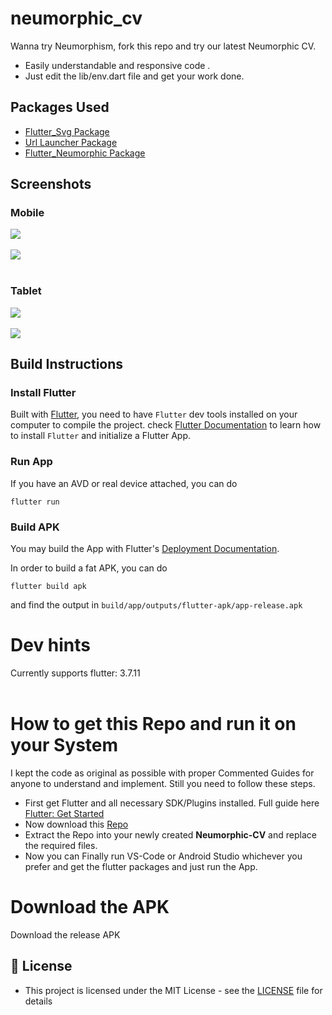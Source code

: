 # neumorphic_cv


Wanna try Neumorphism, fork this repo and try our latest Neumorphic CV.
* Easily understandable and responsive code . 
* Just edit the lib/env.dart file and get your work done.



## Packages Used

- [Flutter_Svg Package](https://pub.dev/packages/flutter_svg)
- [Url Launcher Package](https://github.com/jinosh05/url_launcher)
- [Flutter_Neumorphic Package](https://github.com/jinosh05/Flutter-Neumorphic)
 

## Screenshots

### Mobile<br/> 
![](screenshots/mobile_land.png)
<br/>
<br/>
![](screenshots/mobile_portrait.png)<br/>
<br/>
### Tablet<br/> 
![](screenshots/tab_portrait.png)
<br/>
<br/>
![](screenshots/tab_landscape.png)

## Build Instructions

### Install Flutter

Built with [Flutter](https://flutter.dev/), you need to have `Flutter` dev tools
installed on your computer to compile the project. check [Flutter Documentation](https://flutter.dev/docs)
 to learn how to install `Flutter` and initialize a Flutter App.
 
  
### Run App

If you have an AVD or real device attached, you can do

```
flutter run 
```

### Build APK
 

You may build the App with Flutter's [Deployment Documentation](https://flutter.dev/docs).

In order to build a fat APK, you can do 
```
flutter build apk
```
and find the output in `build/app/outputs/flutter-apk/app-release.apk`




# Dev hints

Currently supports flutter: 3.7.11
<br><br>
  
# How to get this Repo and run it on your System

I kept the code as original as possible with proper Commented Guides for anyone to understand and implement. Still you need to follow these steps.
  - First get Flutter and all necessary SDK/Plugins installed. Full guide here [Flutter: Get Started](https://flutter.dev/docs/get-started/install)
  - Now download this [Repo](https://github.com/jinosh05/Neumorphic-CV/archive/refs/heads/master.zip)
  - Extract the Repo into your newly created **Neumorphic-CV** and replace the required files.
  - Now you can Finally run VS-Code or Android Studio whichever you prefer and get the flutter packages and just run the App.
  
# Download the APK

Download the release APK 



## 🔑 License
- This project is licensed under the MIT License - see the [LICENSE](LICENSE.md) file for details

